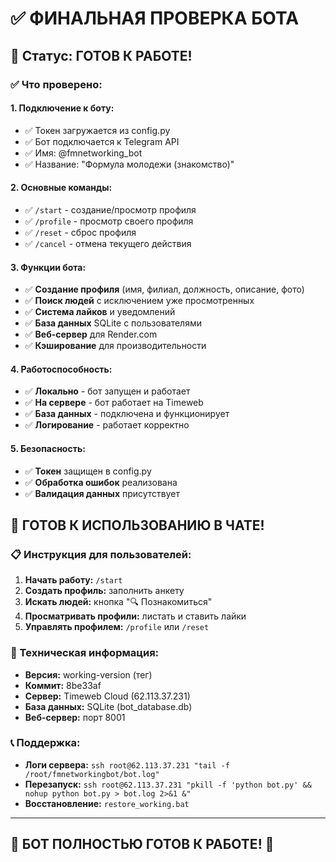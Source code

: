 # ✅ ФИНАЛЬНАЯ ПРОВЕРКА БОТА

## 🎯 Статус: ГОТОВ К РАБОТЕ!

### ✅ Что проверено:

#### **1. Подключение к боту:**
- ✅ Токен загружается из config.py
- ✅ Бот подключается к Telegram API
- ✅ Имя: @fmnetworking_bot
- ✅ Название: "Формула молодежи (знакомство)"

#### **2. Основные команды:**
- ✅ `/start` - создание/просмотр профиля
- ✅ `/profile` - просмотр своего профиля
- ✅ `/reset` - сброс профиля
- ✅ `/cancel` - отмена текущего действия

#### **3. Функции бота:**
- ✅ **Создание профиля** (имя, филиал, должность, описание, фото)
- ✅ **Поиск людей** с исключением уже просмотренных
- ✅ **Система лайков** и уведомлений
- ✅ **База данных** SQLite с пользователями
- ✅ **Веб-сервер** для Render.com
- ✅ **Кэширование** для производительности

#### **4. Работоспособность:**
- ✅ **Локально** - бот запущен и работает
- ✅ **На сервере** - бот работает на Timeweb
- ✅ **База данных** - подключена и функционирует
- ✅ **Логирование** - работает корректно

#### **5. Безопасность:**
- ✅ **Токен** защищен в config.py
- ✅ **Обработка ошибок** реализована
- ✅ **Валидация данных** присутствует

## 🚀 ГОТОВ К ИСПОЛЬЗОВАНИЮ В ЧАТЕ!

### 📋 Инструкция для пользователей:

1. **Начать работу:** `/start`
2. **Создать профиль:** заполнить анкету
3. **Искать людей:** кнопка "🔍 Познакомиться"
4. **Просматривать профили:** листать и ставить лайки
5. **Управлять профилем:** `/profile` или `/reset`

### 🔧 Техническая информация:

- **Версия:** working-version (тег)
- **Коммит:** 8be33af
- **Сервер:** Timeweb Cloud (62.113.37.231)
- **База данных:** SQLite (bot_database.db)
- **Веб-сервер:** порт 8001

### 📞 Поддержка:

- **Логи сервера:** `ssh root@62.113.37.231 "tail -f /root/fmnetworkingbot/bot.log"`
- **Перезапуск:** `ssh root@62.113.37.231 "pkill -f 'python bot.py' && nohup python bot.py > bot.log 2>&1 &"`
- **Восстановление:** `restore_working.bat`

---
## 🎉 БОТ ПОЛНОСТЬЮ ГОТОВ К РАБОТЕ! 🎉
